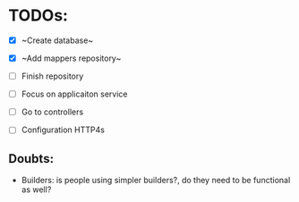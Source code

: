 # TODOs:

- [x] ~Create database~
- [x] ~Add mappers repository~
- [ ] Finish repository
- [ ] Focus on applicaiton service
- [ ] Go to controllers
- [ ] Configuration HTTP4s



## Doubts:

- Builders: is people using simpler builders?, do they need to be functional as well?
